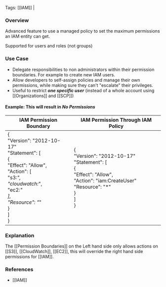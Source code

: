 
Tags: [[IAM]] | 


### Overview

Advanced feature to use a managed policy to set the maximum permissions an IAM entity can get.

Supported for users and roles (not groups)

### Use Case

- Delegate responsibilities to non administrators within their permission boundaries. For example to create new IAM users.
- Allow developers to self-assign policies and manage their own permissions, while making sure they can't "escalate" their privileges.
- Useful to restrict ***one specific user*** (instead of a whole account using [[Organizations]] and [[SCP]])

#### Example: This will result in ***No Permissions***
| IAM Permission Boundary                                                                                                                                                                                                                                                                               | IAM Permission Through IAM Policy                                                                                                                                                                         |
| ----------------------------------------------------------------------------------------------------------------------------------------------------------------------------------------------------------------------------------------------------------------------------------------------------- | --------------------------------------------------------------------------------------------------------------------------------------------------------------------------------------------------------- |
| {<br>    "Version": "2012-10-17"<br>    "Statement": [<br>        {<br>            "Effect": "Allow",<br>            "Action": [<br>                "s3:*",<br>                "cloudwatch:*",<br>                "ec2:*"<br>            ],<br>            "Resource": "*"<br>        }<br>    ]<br>} | {<br>    "Version": "2012-10-17"<br>    "Statement": [<br>        {<br>            "Effect": "Allow",<br>            "Action": "iam:CreateUser"<br>            "Resource": "*"<br>        }<br>    ]<br>} |

### Explanation

The [[Permission Boundaries]] on the Left hand side only allows actions on [[S3]], [[CloudWatch]], [[EC2]], this will override the right hand side permissions for [[IAM]].

### References
- [[IAM]]

